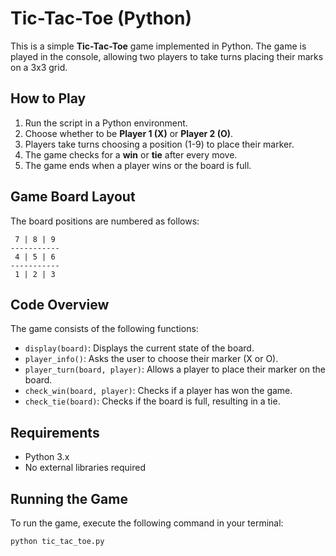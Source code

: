 # Tic-Tac-Toe (Python)

This is a simple **Tic-Tac-Toe** game implemented in Python. The game is played in the console, allowing two players to take turns placing their marks on a 3x3 grid.

## How to Play

1. Run the script in a Python environment.
2. Choose whether to be **Player 1 (X)** or **Player 2 (O)**.
3. Players take turns choosing a position (1-9) to place their marker.
4. The game checks for a **win** or **tie** after every move.
5. The game ends when a player wins or the board is full.

## Game Board Layout

The board positions are numbered as follows:

```
 7 | 8 | 9
-----------
 4 | 5 | 6
-----------
 1 | 2 | 3
```

## Code Overview

The game consists of the following functions:

- `display(board)`: Displays the current state of the board.
- `player_info()`: Asks the user to choose their marker (X or O).
- `player_turn(board, player)`: Allows a player to place their marker on the board.
- `check_win(board, player)`: Checks if a player has won the game.
- `check_tie(board)`: Checks if the board is full, resulting in a tie.

## Requirements

- Python 3.x
- No external libraries required

## Running the Game

To run the game, execute the following command in your terminal:

```bash
python tic_tac_toe.py
```

